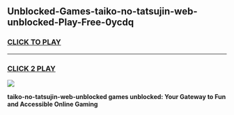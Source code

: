 
## Unblocked-Games-taiko-no-tatsujin-web-unblocked-Play-Free-0ycdq
<h3>
<a href="https://premium76.site?title=taiko-no-tatsujin-web-unblocked&ref=20M">CLICK TO PLAY</a></h3>
<hr>

<h3>
<a href="https://premium76.site?title=taiko-no-tatsujin-web-unblocked&ref=20M">CLICK 2 PLAY</a>
  
</h3>

<a href="https://premium76.site?title=taiko-no-tatsujin-web-unblocked&ref=19M"><img src="https://clearcache.store/games.png"></a>


**taiko-no-tatsujin-web-unblocked games unblocked: Your Gateway to Fun and Accessible Online Gaming**

